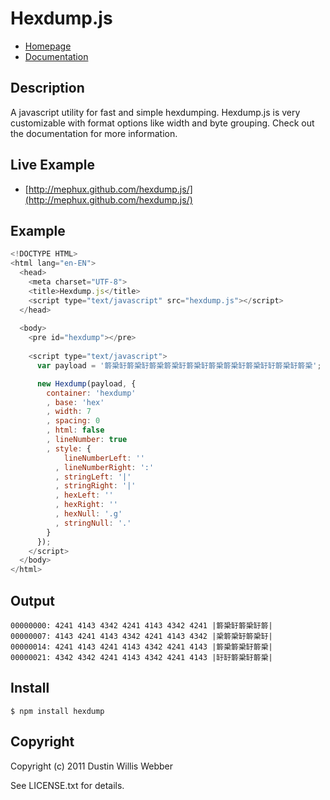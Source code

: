 # Hexdump.js

* [Homepage](https://github.com/mephux/hexdump.js)
* [Documentation](https://github.com/mephux/hexdump.js)

## Description

A javascript utility for fast and simple hexdumping. Hexdump.js is very customizable
with format options like width and byte grouping. Check out the documentation for
more information.

## Live Example

* [http://mephux.github.com/hexdump.js/](http://mephux.github.com/hexdump.js/)

## Example

``` javascript
<!DOCTYPE HTML>
<html lang="en-EN">
  <head>
    <meta charset="UTF-8">
    <title>Hexdump.js</title>
    <script type="text/javascript" src="hexdump.js"></script>
  </head>
  
  <body>
    <pre id="hexdump"></pre>
    
    <script type="text/javascript">
      var payload = '䉁䅃䍂䉁䅃䍂䉁䅃䉁䅃䍂䉁䅃䍂䉁䅃䉁䅃䍂䉁䅃䍂䍂䉁䅃䍂䉁䅃';

      new Hexdump(payload, {
        container: 'hexdump'
        , base: 'hex'
        , width: 7
        , spacing: 0
        , html: false
        , lineNumber: true
        , style: {
            lineNumberLeft: ''
          , lineNumberRight: ':'
          , stringLeft: '|'
          , stringRight: '|'
          , hexLeft: ''
          , hexRight: ''
          , hexNull: '.g'
          , stringNull: '.'
        }
      });
    </script>
  </body>
</html>
```

## Output

    00000000: 4241 4143 4342 4241 4143 4342 4241 |䉁䅃䍂䉁䅃䍂䉁|
    00000007: 4143 4241 4143 4342 4241 4143 4342 |䅃䉁䅃䍂䉁䅃䍂|
    00000014: 4241 4143 4241 4143 4342 4241 4143 |䉁䅃䉁䅃䍂䉁䅃|
    00000021: 4342 4342 4241 4143 4342 4241 4143 |䍂䍂䉁䅃䍂䉁䅃|

## Install

	$ npm install hexdump

## Copyright

Copyright (c) 2011 Dustin Willis Webber

See LICENSE.txt for details.